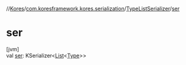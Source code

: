 //[Kores](../../../index.md)/[com.koresframework.kores.serialization](../index.md)/[TypeListSerializer](index.md)/[ser](ser.md)

# ser

[jvm]\
val [ser](ser.md): KSerializer<[List](https://kotlinlang.org/api/latest/jvm/stdlib/kotlin.collections/-list/index.html)<[Type](https://docs.oracle.com/javase/8/docs/api/java/lang/reflect/Type.html)>>

